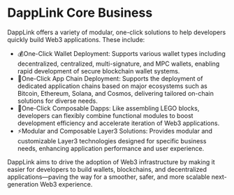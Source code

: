 # DappLink Core Business

DappLink offers a variety of modular, one-click solutions to help developers quickly build Web3 applications. These include:

- 💰One-Click Wallet Deployment: Supports various wallet types including decentralized, centralized, multi-signature, and MPC wallets, enabling rapid development of secure blockchain wallet systems.
- 🔗One-Click App Chain Deployment: Supports the deployment of dedicated application chains based on major ecosystems such as Bitcoin, Ethereum, Solana, and Cosmos, delivering tailored on-chain solutions for diverse needs.
- 🚀One-Click Composable Dapps: Like assembling LEGO blocks, developers can flexibly combine functional modules to boost development efficiency and accelerate iteration of Web3 applications.
- ⚡️Modular and Composable Layer3 Solutions: Provides modular and customizable Layer3 technologies designed for specific business needs, enhancing application performance and user experience.

DappLink aims to drive the adoption of Web3 infrastructure by making it easier for developers to build wallets, blockchains, and decentralized applications—paving the way for a smoother, safer, and more scalable next-generation Web3 experience.

